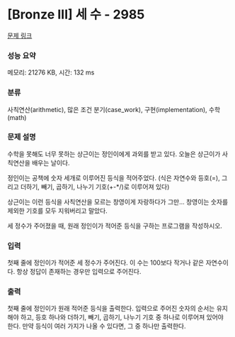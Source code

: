 # [Bronze III] 세 수 - 2985 

[문제 링크](https://www.acmicpc.net/problem/2985) 

### 성능 요약

메모리: 21276 KB, 시간: 132 ms

### 분류

사칙연산(arithmetic), 많은 조건 분기(case_work), 구현(implementation), 수학(math)

### 문제 설명

<p>수학을 못해도 너무 못하는 상근이는 정인이에게 과외를 받고 있다. 오늘은 상근이가 사칙연산을 배우는 날이다.</p>

<p>정인이는 공책에 숫자 세개로 이루어진 등식을 적어주었다. (식은 자연수와 등호(=), 그리고 더하기, 빼기, 곱하기, 나누기 기호(+-*/)로 이루어져 있다)</p>

<p>상근이는 이런 등식을 사칙연산을 모르는 창영이게 자랑하다가 그만... 창영이는 숫자를 제외한 기호를 모두 지워버리고 말았다.</p>

<p>세 정수가 주어졌을 때, 원래 정인이가 적어준 등식을 구하는 프로그램을 작성하시오.</p>

### 입력 

 <p>첫째 줄에 정인이가 적어준 세 정수가 주어진다. 이 수는 100보다 작거나 같은 자연수이다. 항상 정답이 존재하는 경우만 입력으로 주어진다.</p>

### 출력 

 <p>첫째 줄에 정인이가 원래 적어준 등식을 출력한다. 입력으로 주어진 숫자의 순서는 유지해야 하고, 등호 하나와 더하기, 빼기, 곱하기, 나누기 기호 중 하나로 이루어져 있어야 한다. 만약 등식이 여러 가지가 나올 수 있다면, 그 중 하나만 출력한다.</p>

